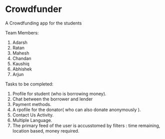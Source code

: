 # Crowdfunder
A Crowdfunding app for the students

Team Members: 
1. Adarsh 
2. Ratan
3. Mahesh
4. Chandan
5. Kaushiq
6. Abhishek
7. Arjun

Tasks to be completed: 
1. Profile for student (who is borrowing money).
2. Chat between the borrower and lender
3. Payment methods.
4. A rpofile for the donator( who can also donate anonymously ).
5. Contact Us Activity.
6. Multiple Language.
7. The primary feed of the user is accusstomed by filters : time remaining, location based, money required.
